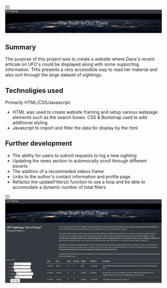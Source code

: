 ![]![](readme_images/header.png)


## Summary
The purpose of this project was to create a website where Dana's recent articale on UFO's could be displayed along with some supporting information. THis presents a very accessibile way to read her material and also sort through the large dataset of sightings.


## Technoligies used
Primarily HTML/CSS/Javascript.
- HTML was used to create website framing and setup various webpage elements such as the search bxoes. CSS & Bootstrap used to add additional styling
- Javascript to import and filter the data for display by the html

## Further development
- The ability for users to submit requests to log a new sighting
- Updating the news section to automocally scroll through different excerts
- The addition of a recommeded videos frame
- Links to the author's contact information and profile page
- Refactor the updateFilters() function to use a loop and be able to accomodate a dynamic number of total filters

![]![](readme_images/fullscreen.png)